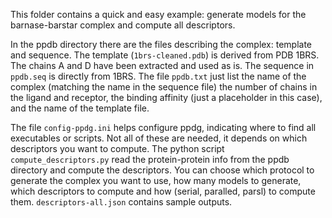 
This folder contains a quick and easy example: generate models for the
barnase-barstar complex and compute all descriptors. 

In the ppdb directory there are the files describing the complex: template and
sequence.  The template (`1brs-cleaned.pdb`) is derived from PDB 1BRS. The
chains A and D have been extracted and used as is. The sequence in `ppdb.seq`
is directly from 1BRS.  The file `ppdb.txt` just list the name of the complex
(matching the name in the sequence file) the number of chains in the ligand and
receptor, the binding affinity (just a placeholder in this case), and the name
of the template file.

The file `config-ppdg.ini` helps configure ppdg, indicating where to find all
executables or scripts. Not all of these are needed, it depends on which
descriptors you want to compute.  The python script `compute_descriptors.py`
read the protein-protein info from the ppdb directory and compute the
descriptors. You can choose which protocol to generate the complex you want to
use, how many models to generate, which descriptors to compute and how (serial,
paralled, parsl) to compute them. `descriptors-all.json` contains sample outputs.


